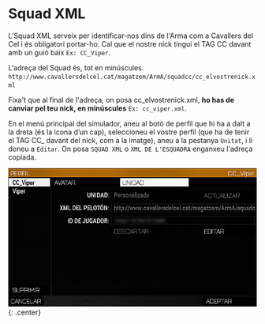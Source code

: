 # Squad XML

L’Squad XML serveix per identificar-nos dins de l'Arma com a Cavallers del Cel i és obligatori portar-ho. Cal que el nostre nick tingui el TAG CC davant amb un guió baix `Ex: CC_Viper`.

L'adreça del Squad és, tot en minúscules.
`http://www.cavallersdelcel.cat/magatzem/ArmA/squadcc/cc_elvostrenick.xml`

Fixa't que al final de l'adreça, on posa cc_elvostrenick.xml, **ho has de canviar pel teu nick, en minúscules** `Ex: cc_viper.xml`.

En el menú principal del simulador, aneu al botó de perfil que hi ha a dalt a la
dreta (és la icona d’un cap), seleccioneu el vostre perfil (que ha de tenir el TAG
CC_ davant del nick, com a la imatge), aneu a la pestanya `Unitat`, i li doneu a
`Editar`. On posa `SQUAD XML` o `XML DE L'ESQUADRA` enganxeu l'adreça copiada.

![image](../_imatges/squadid_arma3.jpg){: .center}